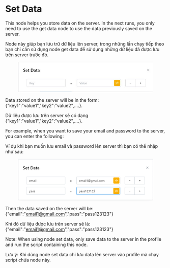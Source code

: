 # Set Data

This node helps you store data on the server. In the next runs, you only need to use the get data node to use the data previously saved on the server.

Node này giúp bạn lưu trữ dữ liệu lên server, trong những lần chạy tiếp theo bạn chỉ cần sử dụng node get data để sử dụng những dữ liệu đã được lưu trên server trước đó.

<figure><img src="../../.gitbook/assets/Set data.jpg" alt=""><figcaption></figcaption></figure>

Data stored on the server will be in the form:{"key1":"value1","key2":"value2",....}.

Dữ liệu được lưu trên server sẽ có dạng {"key1":"value1","key2":"value2",....}.



For example, when you want to save your email and password to the server, you can enter the following:

Ví dụ khi bạn muốn lưu email và password lên server thì bạn có thể nhập như sau:

<figure><img src="../../.gitbook/assets/image (2) (1) (1) (1) (1) (1) (1) (1) (1) (1) (1) (1) (1) (1) (1).png" alt=""><figcaption></figcaption></figure>

Then the data saved on the server will be: {"email":"email1@gmail.com","pass":"pass123123"}

Khi đó dữ liệu được lưu trên server sẽ là: {"email":"email1@gmail.com","pass":"pass123123"}



Note: When using node set data, only save data to the server in the profile and run the script containing this node.

Lưu ý: Khi dùng node set data chỉ lưu data lên server vào profile mà chạy script chứa node này.&#x20;
